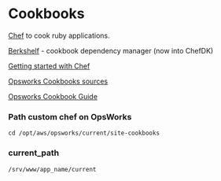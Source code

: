 # Cookbooks

[Chef](https://www.chef.io/) to cook ruby applications.

[Berkshelf](https://api.berkshelf.com) - cookbook dependency manager (now into ChefDK)

[Getting started with Chef](http://gettingstartedwithchef.com/first-steps-with-chef.html)

[Opsworks Cookbooks sources](https://github.com/aws/opsworks-cookbooks)

[Opsworks Cookbook Guide](https://docs.aws.amazon.com/opsworks/latest/userguide/workingcookbook.html)

### Path custom chef on OpsWorks

`cd /opt/aws/opsworks/current/site-cookbooks`

### current_path
`/srv/www/app_name/current`

